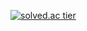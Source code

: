 [![solved.ac tier](http://mazassumnida.wtf/api/generate_badge?boj=tnsals0709)](https://solved.ac/tnsals0709)
